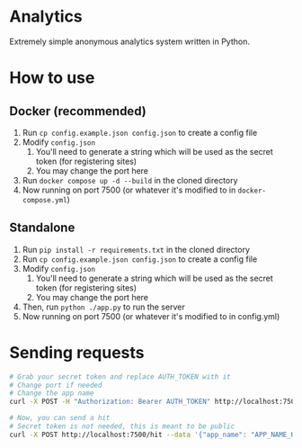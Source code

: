 # Analytics

Extremely simple anonymous analytics system written in Python.

# How to use

## Docker (recommended)

1. Run `cp config.example.json config.json` to create a config file
2. Modify `config.json`
    1. You'll need to generate a string which will be used as the secret token (for registering sites)
    2. You may change the port here
3. Run `docker compose up -d --build` in the cloned directory
4. Now running on port 7500 (or whatever it's modified to in `docker-compose.yml`)

## Standalone

1. Run `pip install -r requirements.txt` in the cloned directory
2. Run `cp config.example.json config.json` to create a config file
3. Modify `config.json`
    1. You'll need to generate a string which will be used as the secret token (for registering sites)
    2. You may change the port here
4. Then, run `python ./app.py` to run the server
5. Now running on port 7500 (or whatever it's modified to in config.yml)

# Sending requests

```bash
# Grab your secret token and replace AUTH_TOKEN with it
# Change port if needed
# Change the app name
curl -X POST -H "Authorization: Bearer AUTH_TOKEN" http://localhost:7500/register_app --data '{"app_name": "APP_NAME_HERE"}'

# Now, you can send a hit
# Secret token is not needed, this is meant to be public
curl -X POST http://localhost:7500/hit --data '{"app_name": "APP_NAME_HERE"}'
```
